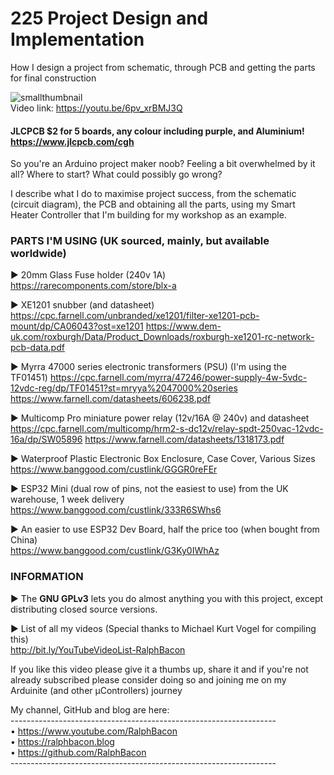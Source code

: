 # 225 Project Design and Implementation
How I design a project from schematic, through PCB and getting the parts for final construction

![smallthumbnail](https://user-images.githubusercontent.com/20911308/132302441-d48904d4-6beb-4e5c-aab1-9083f0a7ee6a.gif)  
Video link: https://youtu.be/6pv_xrBMJ3Q  

#### JLCPCB $2 for 5 boards, any colour including **purple**, and Aluminium! https://www.jlcpcb.com/cgh  

So you're an Arduino project maker noob? Feeling a bit overwhelmed by it all? Where to start? What could possibly go wrong?

I describe what I do to maximise project success, from the schematic (circuit diagram), the PCB and obtaining all the parts, using my Smart Heater Controller that I'm building for my workshop as an example.

### PARTS I'M USING (UK sourced, mainly, but available worldwide)
► 20mm Glass Fuse holder (240v 1A)
https://rarecomponents.com/store/blx-a

► XE1201 snubber (and datasheet)
https://cpc.farnell.com/unbranded/xe1201/filter-xe1201-pcb-mount/dp/CA06043?ost=xe1201
https://www.dem-uk.com/roxburgh/Data/Product_Downloads/roxburgh-xe1201-rc-network-pcb-data.pdf

► Myrra 47000 series electronic transformers (PSU) (I'm using the TF01451)
https://cpc.farnell.com/myrra/47246/power-supply-4w-5vdc-12vdc-reg/dp/TF01451?st=mryya%2047000%20series
https://www.farnell.com/datasheets/606238.pdf

► Multicomp Pro miniature power relay (12v/16A @ 240v) and datasheet
https://cpc.farnell.com/multicomp/hrm2-s-dc12v/relay-spdt-250vac-12vdc-16a/dp/SW05896
https://www.farnell.com/datasheets/1318173.pdf

► Waterproof Plastic Electronic Box Enclosure, Case Cover, Various Sizes
https://www.banggood.com/custlink/GGGR0reFEr

► ESP32 Mini (dual row of pins, not the easiest to use) from the UK warehouse, 1 week delivery
https://www.banggood.com/custlink/333R6SWhs6

► An easier to use ESP32 Dev Board, half the price too (when bought from China)  
https://www.banggood.com/custlink/G3Ky0IWhAz

### INFORMATION

► The **GNU GPLv3** lets you do almost anything you with this project, except distributing closed source versions.

► List of all my videos
(Special thanks to Michael Kurt Vogel for compiling this)  
http://bit.ly/YouTubeVideoList-RalphBacon

If you like this video please give it a thumbs up, share it and if you're not already subscribed please consider doing so and joining me on my Arduinite (and other μControllers) journey

My channel, GitHub and blog are here:  
\------------------------------------------------------------------  
• https://www.youtube.com/RalphBacon  
• https://ralphbacon.blog  
• https://github.com/RalphBacon  
\------------------------------------------------------------------


